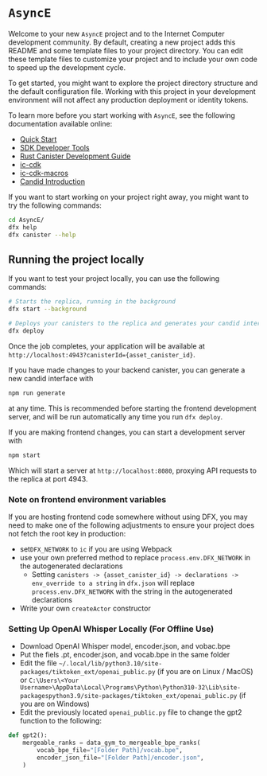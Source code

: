 # `AsyncE`

Welcome to your new `AsyncE` project and to the Internet Computer development community. By default, creating a new project adds this README and some template files to your project directory. You can edit these template files to customize your project and to include your own code to speed up the development cycle.

To get started, you might want to explore the project directory structure and the default configuration file. Working with this project in your development environment will not affect any production deployment or identity tokens.

To learn more before you start working with `AsyncE`, see the following documentation available online:

-   [Quick Start](https://internetcomputer.org/docs/current/developer-docs/setup/deploy-locally)
-   [SDK Developer Tools](https://internetcomputer.org/docs/current/developer-docs/setup/install)
-   [Rust Canister Development Guide](https://internetcomputer.org/docs/current/developer-docs/backend/rust/)
-   [ic-cdk](https://docs.rs/ic-cdk)
-   [ic-cdk-macros](https://docs.rs/ic-cdk-macros)
-   [Candid Introduction](https://internetcomputer.org/docs/current/developer-docs/backend/candid/)

If you want to start working on your project right away, you might want to try the following commands:

```bash
cd AsyncE/
dfx help
dfx canister --help
```

## Running the project locally

If you want to test your project locally, you can use the following commands:

```bash
# Starts the replica, running in the background
dfx start --background

# Deploys your canisters to the replica and generates your candid interface
dfx deploy
```

Once the job completes, your application will be available at `http://localhost:4943?canisterId={asset_canister_id}`.

If you have made changes to your backend canister, you can generate a new candid interface with

```bash
npm run generate
```

at any time. This is recommended before starting the frontend development server, and will be run automatically any time you run `dfx deploy`.

If you are making frontend changes, you can start a development server with

```bash
npm start
```

Which will start a server at `http://localhost:8080`, proxying API requests to the replica at port 4943.

### Note on frontend environment variables

If you are hosting frontend code somewhere without using DFX, you may need to make one of the following adjustments to ensure your project does not fetch the root key in production:

-   set`DFX_NETWORK` to `ic` if you are using Webpack
-   use your own preferred method to replace `process.env.DFX_NETWORK` in the autogenerated declarations
    -   Setting `canisters -> {asset_canister_id} -> declarations -> env_override to a string` in `dfx.json` will replace `process.env.DFX_NETWORK` with the string in the autogenerated declarations
-   Write your own `createActor` constructor

### Setting Up OpenAI Whisper Locally (For Offline Use)

- Download OpenAI Whisper model, encoder.json, and vobac.bpe
- Put the fiels <Model Name>.pt, encoder.json, and vocab.bpe in the same folder
- Edit the file `~/.local/lib/python3.10/site-packages/tiktoken_ext/openai_public.py` (if you are on Linux / MacOS) or `C:\Users\<Your Username>\AppData\Local\Programs\Python\Python310-32\Lib\site-packagespython3.9/site-packages/tiktoken_ext/openai_public.py` (if you are on Windows)
- Edit the previously located `openai_public.py` file to change the gpt2 function to the following:
```py
def gpt2():
    mergeable_ranks = data_gym_to_mergeable_bpe_ranks(
        vocab_bpe_file="[Folder Path]/vocab.bpe",
        encoder_json_file="[Folder Path]/encoder.json",
    )
```
